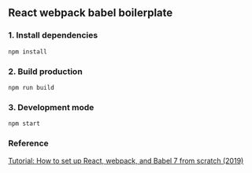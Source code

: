 ## React webpack babel boilerplate

### 1. Install dependencies
```
npm install
```
### 2. Build production
```
npm run build
```
### 3. Development mode
```
npm start
```

### Reference
[Tutorial: How to set up React, webpack, and Babel 7 from scratch (2019)](https://www.valentinog.com/blog/react-webpack-babel/)